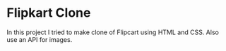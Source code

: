 # Flipkart Clone
In this project I tried to make clone of Flipcart using HTML and CSS. Also use an API for images.